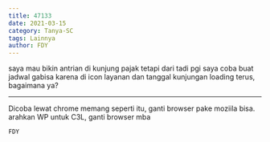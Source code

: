 ```yaml
---
title: 47133
date: 2021-03-15
category: Tanya-SC
tags: Lainnya
author: FDY
---
```


saya mau bikin antrian di kunjung pajak tetapi dari tadi pgi saya coba buat jadwal gabisa karena di icon layanan dan tanggal kunjungan loading terus, bagaimana ya?

---

Dicoba lewat chrome memang seperti itu, ganti browser pake moziila bisa. arahkan WP untuk C3L, ganti browser mba

`FDY`
